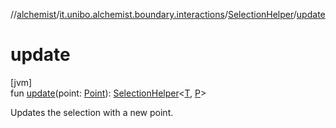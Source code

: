 //[alchemist](../../../index.md)/[it.unibo.alchemist.boundary.interactions](../index.md)/[SelectionHelper](index.md)/[update](update.md)

# update

[jvm]\
fun [update](update.md)(point: [Point](https://docs.oracle.com/javase/8/docs/api/java/awt/Point.html)): [SelectionHelper](index.md)<[T](index.md), [P](index.md)>

Updates the selection with a new point.
